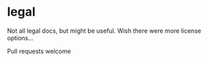 # legal
Not all legal docs, but might be useful. Wish there were more license options...

Pull requests welcome

